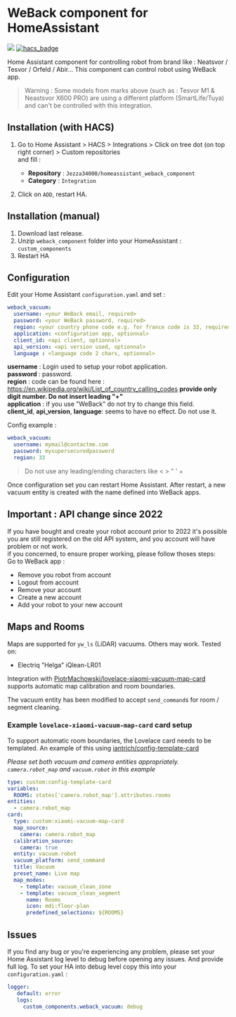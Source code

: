 # WeBack component for HomeAssistant

[![](https://img.shields.io/github/release/Jezza34000/homeassistant_weback_component/all.svg?style=for-the-badge)](https://github.com/Jezza34000/homeassistant_weback_component)
[![hacs_badge](https://img.shields.io/badge/HACS-Custom-41BDF5.svg?style=for-the-badge)](https://github.com/hacs/integration)

Home Assistant component for controlling robot from brand like : Neatsvor / Tesvor / Orfeld / Abir...
This component can control robot using WeBack app.

> Warning : Some models from marks above (such as : Tesvor M1 & Neastsvor X600 PRO) are using a different platform (SmartLife/Tuya) and can't be controlled with this integration. 

## Installation (with HACS)

1. Go to Home Assistant > HACS > Integrations > Click on tree dot (on top right corner) > Custom repositories \
and fill :
   * **Repository** :  `Jezza34000/homeassistant_weback_component`
   * **Category** : `Integration` 

2. Click on `ADD`, restart HA.

## Installation (manual)

1. Download last release.
2. Unzip `weback_component` folder into your HomeAssistant : `custom_components`
3. Restart HA

## Configuration

Edit your Home Assistant `configuration.yaml` and set :

``` YAML
weback_vacuum:
  username: <your WeBack email, required>
  password: <your WeBack password, required>
  region: <your country phone code e.g. for france code is 33, required>
  application: <configuration app, optionnal>
  client_id: <api client, optionnal>
  api_version: <api version used, optionnal> 
  language : <language code 2 chars, optionnal>
```

**username** : Login used to setup your robot application. \
**password** : password.\
**region** : code can be found here : https://en.wikipedia.org/wiki/List_of_country_calling_codes **provide only digit number. Do not insert leading "+"** \
**application** : if you use "WeBack" do not try to change this field.  \
**client_id**, **api_version**, **language**: seems to have no effect. Do not use it.

Config example :

``` YAML
weback_vacuum:
  username: mymail@contactme.com
  password: mysupersecuredpassword
  region: 33
```

> Do not use any leading/ending characters like < > " ' + 

Once configuration set you can restart Home Assistant.
After restart, a new vacuum entity is created with the name defined into WeBack apps.


## Important : API change since 2022

If you have bought and create your robot account prior to 2022 it's possible you are still registered on the old API system, and you account will have problem or not work. \
if you concerned, to ensure proper working, please follow thoses steps: \
Go to WeBack app :
* Remove you robot from account
* Logout from account
* Remove your account
* Create a new account
* Add your robot to your new account

## Maps and Rooms

Maps are supported for `yw_ls` (LiDAR) vacuums. Others may work. Tested on:

  - Electriq "Helga" iQlean-LR01

Integration with [PiotrMachowski/lovelace-xiaomi-vacuum-map-card](https://github.com/PiotrMachowski/lovelace-xiaomi-vacuum-map-card) supports automatic map calibration and room boundaries.

The vacuum entity has been modified to accept `send_command`s for room / segment cleaning.

### Example `lovelace-xiaomi-vacuum-map-card` card setup

To support automatic room boundaries, the Lovelace card needs to be templated. An example of this using [iantrich/config-template-card](https://github.com/iantrich/config-template-card)

*Please set both vacuum and camera entities appropriately. `camera.robot_map` and `vacuum.robot` in this example*


``` YAML
type: custom:config-template-card
variables:
  ROOMS: states['camera.robot_map'].attributes.rooms
entities:
  - camera.robot_map
card:
  type: custom:xiaomi-vacuum-map-card
  map_source:
    camera: camera.robot_map
  calibration_source:
    camera: true
  entity: vacuum.robot
  vacuum_platform: send_command
  title: Vacuum
  preset_name: Live map
  map_modes:
    - template: vacuum_clean_zone
    - template: vacuum_clean_segment
      name: Rooms
      icon: mdi:floor-plan
      predefined_selections: ${ROOMS}

```

## Issues

If you find any bug or you're experiencing any problem, please set your Home Assistant log level to debug before opening any issues. And provide full log.
To set your HA into debug level copy this into your `configuration.yaml` :

``` YAML
logger:
   default: error
   logs:
     custom_components.weback_vacuum: debug
```




